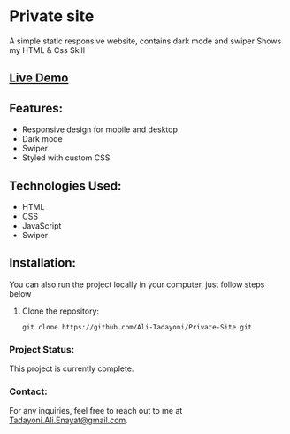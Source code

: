 # Private site

A simple static responsive website, contains dark mode and swiper Shows my HTML & Css Skill

## [Live Demo](https://private-site-demo.netlify.app/)

## Features:

- Responsive design for mobile and desktop
- Dark mode
- Swiper
- Styled with custom CSS

## Technologies Used:

- HTML
- CSS
- JavaScript
- Swiper

## Installation:

You can also run the project locally in your computer, just follow steps below

1. Clone the repository:

   ```
   git clone https://github.com/Ali-Tadayoni/Private-Site.git
   ```

### Project Status:

This project is currently complete.

### Contact:

For any inquiries, feel free to reach out to me at [Tadayoni.Ali.Enayat@gmail.com](mailto:Tadayoni.Ali.Enayat@gmail.com).
